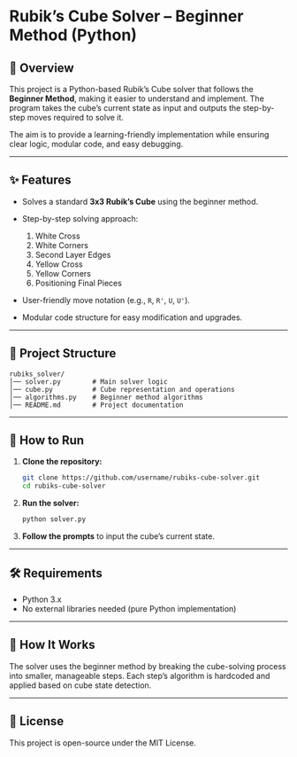 
# Rubik’s Cube Solver – Beginner Method (Python)

## 📌 Overview

This project is a Python-based Rubik’s Cube solver that follows the **Beginner Method**, making it easier to understand and implement. The program takes the cube’s current state as input and outputs the step-by-step moves required to solve it.

The aim is to provide a learning-friendly implementation while ensuring clear logic, modular code, and easy debugging.

---

## ✨ Features

* Solves a standard **3x3 Rubik’s Cube** using the beginner method.
* Step-by-step solving approach:

  1. White Cross
  2. White Corners
  3. Second Layer Edges
  4. Yellow Cross
  5. Yellow Corners
  6. Positioning Final Pieces
* User-friendly move notation (e.g., `R`, `R'`, `U`, `U'`).
* Modular code structure for easy modification and upgrades.

---

## 📂 Project Structure

```
rubiks_solver/
│── solver.py        # Main solver logic
│── cube.py          # Cube representation and operations
│── algorithms.py    # Beginner method algorithms
│── README.md        # Project documentation
```

---

## 🚀 How to Run

1. **Clone the repository:**

   ```bash
   git clone https://github.com/username/rubiks-cube-solver.git
   cd rubiks-cube-solver
   ```
2. **Run the solver:**

   ```bash
   python solver.py
   ```
3. **Follow the prompts** to input the cube’s current state.

---

## 🛠 Requirements

* Python 3.x
* No external libraries needed (pure Python implementation)

---

## 📖 How It Works

The solver uses the beginner method by breaking the cube-solving process into smaller, manageable steps. Each step’s algorithm is hardcoded and applied based on cube state detection.

---

## 📜 License

This project is open-source under the MIT License.

